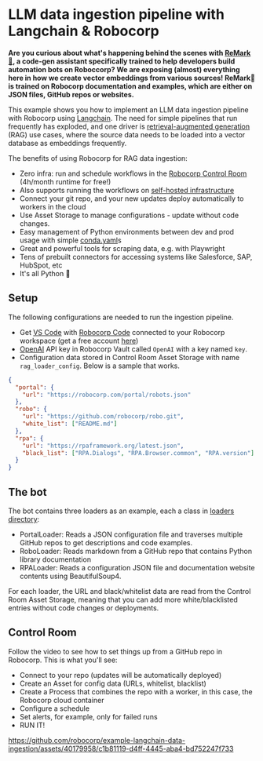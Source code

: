 # LLM data ingestion pipeline with Langchain & Robocorp

**Are you curious about what's happening behind the scenes with [ReMark💬](https://chat.robocorp.com), a code-gen assistant specifically trained to help developers build automation bots on Roboccorp? We are exposing (almost) everything here in how we create vector embeddings from various sources! ReMark💬 is trained on Robocorp documentation and examples, which are either on JSON files, GitHub repos or websites.**

This example shows you how to implement an LLM data ingestion pipeline with Robocorp using [Langchain](https://python.langchain.com/docs/get_started/introduction.html). The need for simple pipelines that run frequently has exploded, and one driver is [retrieval-augmented generation](https://www.promptingguide.ai/techniques/rag) (RAG) use cases, where the source data needs to be loaded into a vector database as embeddings frequently.

The benefits of using Robocorp for RAG data ingestion:

- Zero infra: run and schedule workflows in the [Robocorp Control Room](https://cloud.robocorp.com) (4h/month runtime for free!)
- Also supports running the workflows on [self-hosted infrastructure](https://robocorp.com/docs/control-room/unattended/worker-setups)
- Connect your git repo, and your new updates deploy automatically to workers in the cloud
- Use Asset Storage to manage configurations - update without code changes.
- Easy management of Python environments between dev and prod usage with simple [conda.yaml](conda.yaml)s
- Great and powerful tools for scraping data, e.g. with Playwright
- Tens of prebuilt connectors for accessing systems like Salesforce, SAP, HubSpot, etc
- It's all Python 🐍

## Setup

The following configurations are needed to run the ingestion pipeline.

- Get [VS Code](https://code.visualstudio.com/) with [Robocorp Code](https://marketplace.visualstudio.com/items?itemName=robocorp.robocorp-code) connected to your Robocorp workspace (get a free account [here](https://cloud.robocorp.com))
- [OpenAI](https://platform.openai.com/) API key in Robocorp Vault called `OpenAI` with a key named `key`.
- Configuration data stored in Control Room Asset Storage with name `rag_loader_config`. Below is a sample that works.

```json
{
  "portal": {
    "url": "https://robocorp.com/portal/robots.json"
  },
  "robo": {
    "url": "https://github.com/robocorp/robo.git",
    "white_list": ["README.md"]
  },
  "rpa": {
    "url": "https://rpaframework.org/latest.json",
    "black_list": ["RPA.Dialogs", "RPA.Browser.common", "RPA.version"]
  }
}
```

## The bot

The bot contains three loaders as an example, each a class in [loaders directory](/loaders/):

- PortalLoader: Reads a JSON configuration file and traverses multiple GitHub repos to get descriptions and code examples.
- RoboLoader: Reads markdown from a GitHub repo that contains Python library documentation
- RPALoader: Reads a configuration JSON file and documentation website contents using BeautifulSoup4.

For each loader, the URL and black/whitelist data are read from the Control Room Asset Storage, meaning that you can add more white/blacklisted entries without code changes or deployments.

## Control Room

Follow the video to see how to set things up from a GitHub repo in Robocorp. This is what you'll see:

- Connect to your repo (updates will be automatically deployed)
- Create an Asset for config data (URLs, whitelist, blacklist)
- Create a Process that combines the repo with a worker, in this case, the Robocorp cloud container
- Configure a schedule
- Set alerts, for example, only for failed runs
- RUN IT!

https://github.com/robocorp/example-langchain-data-ingestion/assets/40179958/c1b81119-d4ff-4445-aba4-bd752247f733

